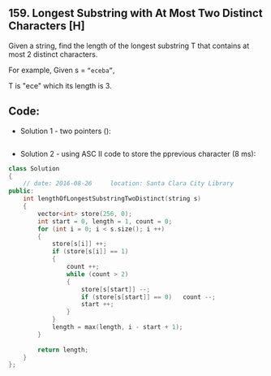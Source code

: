 ## 159. Longest Substring with At Most Two Distinct Characters [H]
Given a string, find the length of the longest substring T that contains at most 2 distinct characters.

For example, Given s = `“eceba”`,

T is "ece" which its length is 3.

## Code:
- Solution 1 - two pointers ():
```c++

```

- Solution 2 - using ASC II code to store the pprevious character (8 ms):
```c++
class Solution 
{
    // date: 2016-08-26     location: Santa Clara City Library
public:
    int lengthOfLongestSubstringTwoDistinct(string s) 
    {
        vector<int> store(256, 0);
        int start = 0, length = 1, count = 0;
        for (int i = 0; i < s.size(); i ++)
        {
            store[s[i]] ++;
            if (store[s[i]] == 1)
            {
                count ++;
                while (count > 2)
                {
                    store[s[start]] --;
                    if (store[s[start]] == 0)   count --;
                    start ++;
                }
            }
            length = max(length, i - start + 1);
        }
        
        return length;
    }
};
```
